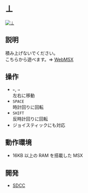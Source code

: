 # ⊥

[![⊥](http://img.youtube.com/vi/o56XXWyZk2g/0.jpg)](https://www.youtube.com/watch?v=o56XXWyZk2g)

## 説明
積み上げないでください。<br>
こちらから遊べます。⇒  [WebMSX](http://webmsx.org/?MACHINE=MSX1J&PRESETS=MSXMUSIC&ROM=https://github.com/CoBinee/uptack-msx/raw/main/rom/UPTACK.ROM)

## 操作
- `←`, `→`<br>左右に移動
- `SPACE`<br>時計回りに回転
- `SHIFT`<br>反時計回りに回転
- ジョイスティックにも対応

## 動作環境
- 16KB 以上の RAM を搭載した MSX

## 開発
- [SDCC](https://sdcc.sourceforge.net)
